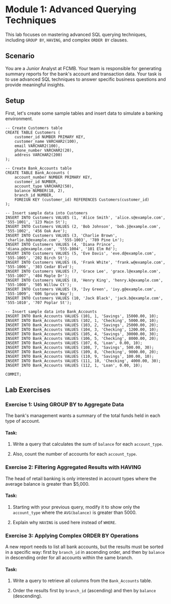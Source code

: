 # Module 1: Advanced Querying Techniques

This lab focuses on mastering advanced SQL querying techniques, including `GROUP BY`, `HAVING`, and complex `ORDER BY` clauses.

## Scenario

You are a Junior Analyst at FCMB. Your team is responsible for generating summary reports for the bank's account and transaction data. Your task is to use advanced SQL techniques to answer specific business questions and provide meaningful insights.

## Setup

First, let's create some sample tables and insert data to simulate a banking environment. 

```
-- Create Customers table
CREATE TABLE Customers (
    customer_id NUMBER PRIMARY KEY,
    customer_name VARCHAR2(100),
    email VARCHAR2(100),
    phone_number VARCHAR2(20),
    address VARCHAR2(200)
);

-- Create Bank_Accounts table
CREATE TABLE Bank_Accounts (
    account_number NUMBER PRIMARY KEY,
    customer_id NUMBER,
    account_type VARCHAR2(50),
    balance NUMBER(18, 2),
    branch_id NUMBER,
    FOREIGN KEY (customer_id) REFERENCES Customers(customer_id)
);

-- Insert sample data into Customers
INSERT INTO Customers VALUES (1, 'Alice Smith', 'alice.s@example.com', '555-1001', '123 Main St');
INSERT INTO Customers VALUES (2, 'Bob Johnson', 'bob.j@example.com', '555-1002', '456 Oak Ave');
INSERT INTO Customers VALUES (3, 'Charlie Brown', 'charlie.b@example.com', '555-1003', '789 Pine Ln');
INSERT INTO Customers VALUES (4, 'Diana Prince', 'diana.p@example.com', '555-1004', '101 Elm Rd');
INSERT INTO Customers VALUES (5, 'Eve Davis', 'eve.d@example.com', '555-1005', '202 Birch St');
INSERT INTO Customers VALUES (6, 'Frank White', 'frank.w@example.com', '555-1006', '303 Cedar Blvd');
INSERT INTO Customers VALUES (7, 'Grace Lee', 'grace.l@example.com', '555-1007', '404 Maple Dr');
INSERT INTO Customers VALUES (8, 'Henry King', 'henry.k@example.com', '555-1008', '505 Willow Ct');
INSERT INTO Customers VALUES (9, 'Ivy Green', 'ivy.g@example.com', '555-1009', '606 Spruce Way');
INSERT INTO Customers VALUES (10, 'Jack Black', 'jack.b@example.com', '555-1010', '707 Poplar St');

-- Insert sample data into Bank_Accounts
INSERT INTO Bank_Accounts VALUES (101, 1, 'Savings', 15000.00, 10);
INSERT INTO Bank_Accounts VALUES (102, 1, 'Checking', 5000.00, 10);
INSERT INTO Bank_Accounts VALUES (103, 2, 'Savings', 25000.00, 20);
INSERT INTO Bank_Accounts VALUES (104, 3, 'Checking', 1200.00, 10);
INSERT INTO Bank_Accounts VALUES (105, 4, 'Savings', 30000.00, 30);
INSERT INTO Bank_Accounts VALUES (106, 5, 'Checking', 8000.00, 20);
INSERT INTO Bank_Accounts VALUES (107, 6, 'Loan', 0.00, 10);
INSERT INTO Bank_Accounts VALUES (108, 7, 'Savings', 500.00, 30);
INSERT INTO Bank_Accounts VALUES (109, 8, 'Checking', 9000.00, 20);
INSERT INTO Bank_Accounts VALUES (110, 9, 'Savings', 100.00, 10);
INSERT INTO Bank_Accounts VALUES (111, 10, 'Checking', 4000.00, 30);
INSERT INTO Bank_Accounts VALUES (112, 1, 'Loan', 0.00, 10);

COMMIT;
```

## Lab Exercises

### Exercise 1: Using GROUP BY to Aggregate Data

The bank's management wants a summary of the total funds held in each type of account.

#### Task:

1. Write a query that calculates the sum of `balance` for each `account_type`.

2. Also, count the number of accounts for each `account_type`.

### Exercise 2: Filtering Aggregated Results with HAVING

The head of retail banking is only interested in account types where the average balance is greater than $5,000.

#### Task:

1. Starting with your previous query, modify it to show only the `account_type` where the `AVG(balance)` is greater than 5000.

2. Explain why `HAVING` is used here instead of `WHERE`.

### Exercise 3: Applying Complex ORDER BY Operations

A new report needs to list all bank accounts, but the results must be sorted in a specific way: first by `branch_id` in ascending order, and then by `balance` in descending order for all accounts within the same branch.

#### Task:

1. Write a query to retrieve all columns from the `Bank_Accounts` table.

2. Order the results first by `branch_id` (ascending) and then by `balance` (descending).